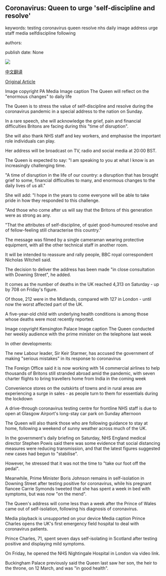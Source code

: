 ## Coronavirus: Queen to urge 'self-discipline and resolve'

keywords: testing coronavirus queen resolve nhs daily image address urge staff media selfdiscipline following

authors: 

publish date: None

![](https://ichef.bbci.co.uk/news/1024/branded_news/D3BA/production/_111620245_hi060917496.jpg)

[中文翻译](Coronavirus%3A%20Queen%20to%20urge%20%27self-discipline%20and%20resolve%27_zh.md)

[Original Article](https://www.bbc.com/news/uk-52169484)

Image copyright PA Media Image caption The Queen will reflect on the "enormous changes" to daily life

The Queen is to stress the value of self-discipline and resolve during the coronavirus pandemic in a special address to the nation on Sunday.

In a rare speech, she will acknowledge the grief, pain and financial difficulties Britons are facing during this "time of disruption".

She will also thank NHS staff and key workers, and emphasise the important role individuals can play.

Her address will be broadcast on TV, radio and social media at 20:00 BST.

The Queen is expected to say: "I am speaking to you at what I know is an increasingly challenging time.

"A time of disruption in the life of our country: a disruption that has brought grief to some, financial difficulties to many, and enormous changes to the daily lives of us all."

She will add: "I hope in the years to come everyone will be able to take pride in how they responded to this challenge.

"And those who come after us will say that the Britons of this generation were as strong as any.

"That the attributes of self-discipline, of quiet good-humoured resolve and of fellow-feeling still characterise this country."

The message was filmed by a single cameraman wearing protective equipment, with all the other technical staff in another room.

It will be intended to reassure and rally people, BBC royal correspondent Nicholas Witchell said.

The decision to deliver the address has been made "in close consultation with Downing Street", he added.

It comes as the number of deaths in the UK reached 4,313 on Saturday - up by 708 on Friday's figure.

Of those, 212 were in the Midlands, compared with 127 in London - until now the worst affected part of the UK.

A five-year-old child with underlying health conditions is among those whose deaths were most recently reported.

Image copyright Kensington Palace Image caption The Queen conducted her weekly audience with the prime minister on the telephone last week

In other developments:

The new Labour leader, Sir Keir Starmer, has accused the government of making "serious mistakes" in its response to coronavirus

The Foreign Office said it is now working with 14 commercial airlines to help thousands of Britons still stranded abroad amid the pandemic, with seven charter flights to bring travellers home from India in the coming week

Convenience stores on the outskirts of towns and in rural areas are experiencing a surge in sales - as people turn to them for essentials during the lockdown

A drive-through coronavirus testing centre for frontline NHS staff is due to open at Glasgow Airport's long-stay car park on Sunday afternoon

The Queen will also thank those who are following guidance to stay at home, following a weekend of sunny weather across much of the UK.

In the government's daily briefing on Saturday, NHS England medical director Stephen Powis said there was some evidence that social distancing measures were reducing transmission, and that the latest figures suggested new cases had begun to "stabilise".

However, he stressed that it was not the time to "take our foot off the pedal".

Meanwhile, Prime Minister Boris Johnson remains in self-isolation in Downing Street after testing positive for coronavirus, while his pregnant fiancee Carrie Symonds tweeted that she has spent a week in bed with symptoms, but was now "on the mend".

The Queen's address will come less than a week after the Prince of Wales came out of self-isolation, following his diagnosis of coronavirus.

Media playback is unsupported on your device Media caption Prince Charles opens the UK's first emergency field hospital to deal with coronavirus patients.

Prince Charles, 71, spent seven days self-isolating in Scotland after testing positive and displaying mild symptoms.

On Friday, he opened the NHS Nightingale Hospital in London via video link.

Buckingham Palace previously said the Queen last saw her son, the heir to the throne, on 12 March, and was "in good health".